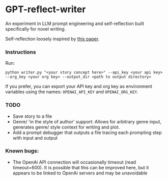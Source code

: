 # GPT-reflect-writer

An experiment in LLM prompt engineering and self-reflection built specifically for novel writing. 

Self-reflection loosely inspired by [this paper](https://arxiv.org/pdf/2303.11366.pdf).

### Instructions
Run: 

`python writer.py "<your story concept here>" --api_key <your api key> --org_key <your org key> --output_dir <path to output directory>`

If you prefer, you can export your API key and org key as environment variables using the names:
`OPENAI_API_KEY` and `OPENAI_ORG_KEY`.

### TODO
- Save story to a file 
- Genre/ 'in the style of author' support: Allows for arbitrary genre input, generates genre/ style context for writing and plot.
- Add a prompt debugger that outputs a file tracing each prompting step with input and output

### Known bugs:
- The OpenAi API connection will occasionally timeout (read timeout=600). It is possible that this can be improved here, but it appears to be linked to OpenAi servers and may be unavoidable